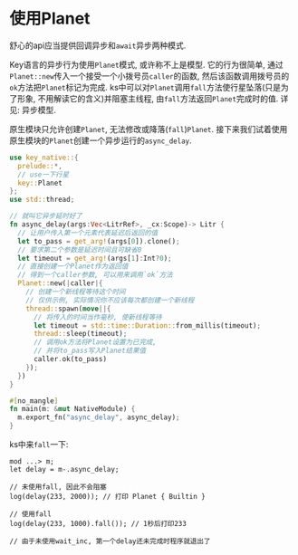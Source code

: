 # 使用Planet

舒心的api应当提供回调异步和`await`异步两种模式. 

Key语言的异步行为使用`Planet`模式, 或许称不上是模型. 它的行为很简单, 通过`Planet::new`传入一个接受一个小拨号员`caller`的函数, 然后该函数调用拨号员的`ok`方法把`Planet`标记为完成. ks中可以对`Planet`调用`fall`方法使行星坠落(只是为了形象, 不用解读它的含义)并阻塞主线程, 由`fall`方法返回`Planet`完成时的值. 详见: <jmp to="/guide/8.async">异步模型</jmp>. 

原生模块只允许创建`Planet`, 无法修改或降落(`fall`)`Planet`. 接下来我们试着使用原生模块的`Planet`创建一个异步运行的`async_delay`. 

```rust
use key_native::{
  prelude::*,
  // use一下行星
  key::Planet
};
use std::thread;

// 就叫它异步延时好了
fn async_delay(args:Vec<LitrRef>, _cx:Scope)-> Litr {
  // 让用户传入第一个元素代表延迟后返回的值
  let to_pass = get_arg!(args[0]).clone();
  // 要求第二个参数是延迟时间且可缺省0
  let timeout = get_arg!(args[1]:Int?0);
  // 直接创建一个Planet作为返回值
  // 得到一个caller参数, 可以用来调用`ok`方法
  Planet::new(|caller|{
    // 创建一个新线程等待这个时间
    // 仅供示例, 实际情况你不应该每次都创建一个新线程
    thread::spawn(move||{
      // 将传入的时间当作毫秒, 使新线程等待
      let timeout = std::time::Duration::from_millis(timeout);
      thread::sleep(timeout);
      // 调用ok方法将Planet设置为已完成, 
      // 并将to_pass写入Planet结果值
      caller.ok(to_pass)
    });
  })
}

#[no_mangle]
fn main(m: &mut NativeModule) {
  m.export_fn("async_delay", async_delay);
}
```

ks中来`fall`一下: 

```ks
mod ...> m;
let delay = m-.async_delay;

// 未使用fall, 因此不会阻塞
log(delay(233, 2000)); // 打印 Planet { Builtin }

// 使用fall
log(delay(233, 1000).fall()); // 1秒后打印233

// 由于未使用wait_inc, 第一个delay还未完成时程序就退出了
```
